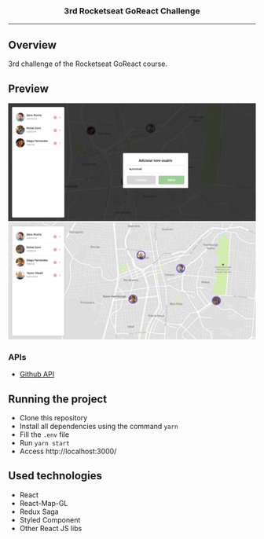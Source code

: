 <p align="center">
  <h3 align="center">3rd Rocketseat GoReact Challenge</h3>
</p>

---

## Overview

3rd challenge of the Rocketseat GoReact course.

## Preview

![preview-1](./preview-1.png)
![preview-2](./preview-2.png)

### APIs

- [Github API](https://api.github.com)

## Running the project

- Clone this repository
- Install all dependencies using the command `yarn`
- Fill the `.env` file
- Run `yarn start`
- Access http://localhost:3000/

## Used technologies

- React
- React-Map-GL
- Redux Saga
- Styled Component
- Other React JS libs
